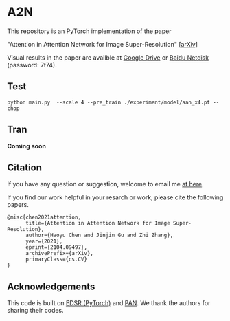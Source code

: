 # A2N

This repository is an PyTorch implementation of the paper

"Attention in Attention Network for Image Super-Resolution" [[arXiv]](https://arxiv.org/abs/2104.09497)


Visual results in the paper are availble at [Google Drive](https://drive.google.com/file/d/1SCO2t3HeNsyofREmflsDjF1AKOHBAaRQ/view?usp=sharing) or [Baidu Netdisk](https://pan.baidu.com/s/1iIw9dzeKZTvgIxSEL8K3Qw) (password: 7t74). 

## Test

```
python main.py  --scale 4 --pre_train ./experiment/model/aan_x4.pt --chop
```



## Tran 

**Coming soon**




## Citation

If you have any question or suggestion, welcome to email me [at here](mailto:haoyuchen@link.cuhk.edu.cn).

If you find our work helpful in your resarch or work, please cite the following papers.

```
@misc{chen2021attention,
      title={Attention in Attention Network for Image Super-Resolution}, 
      author={Haoyu Chen and Jinjin Gu and Zhi Zhang},
      year={2021},
      eprint={2104.09497},
      archivePrefix={arXiv},
      primaryClass={cs.CV}
}
```


## Acknowledgements

This code is built on [EDSR (PyTorch)](https://github.com/thstkdgus35/EDSR-PyTorch) and [PAN](https://github.com/zhaohengyuan1/PAN). We thank the authors for sharing their codes.
